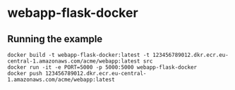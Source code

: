 # webapp-flask-docker

## Running the example

```shell
docker build -t webapp-flask-docker:latest -t 123456789012.dkr.ecr.eu-central-1.amazonaws.com/acme/webapp:latest src
docker run -it -e PORT=5000 -p 5000:5000 webapp-flask-docker
docker push 123456789012.dkr.ecr.eu-central-1.amazonaws.com/acme/webapp:latest
```